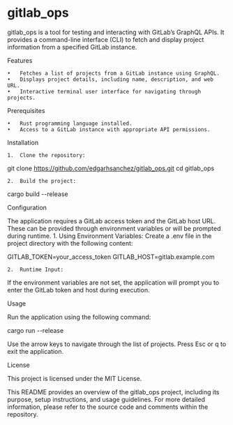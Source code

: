 # gitlab_ops

gitlab_ops is a tool for testing and interacting with GitLab’s GraphQL APIs. It provides a command-line interface (CLI) to fetch and display project information from a specified GitLab instance.

Features

	•	Fetches a list of projects from a GitLab instance using GraphQL.
	•	Displays project details, including name, description, and web URL.
	•	Interactive terminal user interface for navigating through projects.

Prerequisites

	•	Rust programming language installed.
	•	Access to a GitLab instance with appropriate API permissions.

Installation

	1.	Clone the repository:

git clone https://github.com/edgarhsanchez/gitlab_ops.git
cd gitlab_ops


	2.	Build the project:

cargo build --release



Configuration

The application requires a GitLab access token and the GitLab host URL. These can be provided through environment variables or will be prompted during runtime.
	1.	Using Environment Variables:
Create a .env file in the project directory with the following content:

GITLAB_TOKEN=your_access_token
GITLAB_HOST=gitlab.example.com


	2.	Runtime Input:
If the environment variables are not set, the application will prompt you to enter the GitLab token and host during execution.

Usage

Run the application using the following command:

cargo run --release

Use the arrow keys to navigate through the list of projects. Press Esc or q to exit the application.

License

This project is licensed under the MIT License.

This README provides an overview of the gitlab_ops project, including its purpose, setup instructions, and usage guidelines. For more detailed information, please refer to the source code and comments within the repository.
